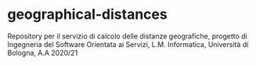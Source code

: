# geographical-distances
Repository per il servizio di calcolo delle distanze geografiche, progetto di Ingegneria del Software Orientata ai Servizi, L.M. Informatica, Università di Bologna, A.A 2020/21
